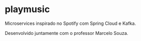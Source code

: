 # playmusic
Microservices inspirado no Spotify com Spring Cloud e Kafka.


Desenvolvido juntamente com o professor Marcelo Souza.
